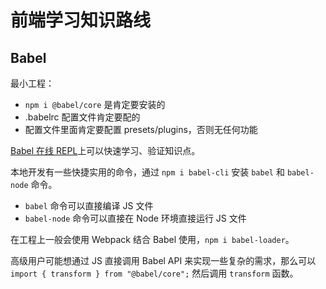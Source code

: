 # 前端学习知识路线
## Babel

最小工程：
- `npm i @babel/core` 是肯定要安装的
- .babelrc 配置文件肯定要配的
- 配置文件里面肯定要配置 presets/plugins，否则无任何功能

[Babel 在线 REPL](https://babeljs.io/repl/)上可以快速学习、验证知识点。

本地开发有一些快捷实用的命令，通过 `npm i babel-cli` 安装 `babel` 和 `babel-node` 命令。
- `babel` 命令可以直接编译 JS 文件
- `babel-node` 命令可以直接在 Node 环境直接运行 JS 文件

在工程上一般会使用 Webpack 结合 Babel 使用，`npm i babel-loader`。

高级用户可能想通过 JS 直接调用 Babel API 来实现一些复杂的需求，那么可以 `import { transform } from "@babel/core";` 然后调用 `transform` 函数。
